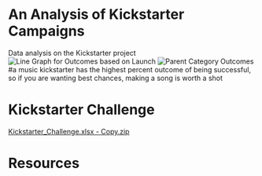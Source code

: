 # An Analysis of Kickstarter Campaigns
Data analysis on the Kickstarter project
![Line Graph for Outcomes based on Launch](https://user-images.githubusercontent.com/106329824/173206589-56b2e6c4-7ef1-4ad5-905a-5903b80472d4.png)
![Parent Category Outcomes](https://user-images.githubusercontent.com/106329824/173206613-87566c8b-acbf-4e3c-9aa8-bf45b5e46b61.png)
#a music kickstarter has the highest percent outcome of being successful, so if you are wanting best chances, making a song is worth a shot

# Kickstarter Challenge
[Kickstarter_Challenge.xlsx - Copy.zip](https://github.com/JaxWil24/kickstarter-analysis/files/8911422/Kickstarter_Challenge.xlsx.-.Copy.zip)

# Resources
